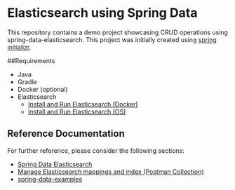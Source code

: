 # Elasticsearch using Spring Data
This repository contains a demo project showcasing CRUD operations using spring-data-elasticsearch.
This project was initially created using [spring initializr](https://start.spring.io/). 

##Requirements
* Java
* Gradle
* Docker (optional)
* Elasticsearch
    * [Install and Run Elasticsearch (Docker)](https://www.elastic.co/guide/en/elasticsearch/reference/current/docker.html)
    * [Install and Run Elasticsearch (OS)](https://www.elastic.co/guide/en/elasticsearch/reference/current/getting-started-install.html)

## Reference Documentation
For further reference, please consider the following sections:
* [Spring Data Elasticsearch](https://docs.spring.io/spring-boot/docs/2.3.3.RELEASE/reference/htmlsingle/#boot-features-elasticsearch)
* [Manage Elasticsearch mappings and index (Postman Collection)](https://www.getpostman.com/collections/1ce1ccb3d99ef8acd697)
* [spring-data-examples](https://github.com/spring-projects/spring-data-examples/tree/master/elasticsearch)
